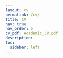 ```yaml
---
layout: cv
permalink: /cv/
title: CV
nav: true
nav_order: 5
cv_pdf: Academic_CV.pdf
description: 
toc:
  sidebar: left
---
```


